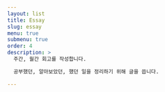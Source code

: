 ```yaml
---
layout: list
title: Essay
slug: essay
menu: true
submenu: true
order: 4
description: >
  주간, 월간 회고를 작성합니다.

  공부했던, 알아보았던, 했던 일을 정리하기 위해 글을 씁니다. 

---
```

